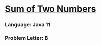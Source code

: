 # [Sum of Two Numbers](https://codeforces.com/contest/1788/problem/B)

### Language: Java 11

### Problem Letter: B
